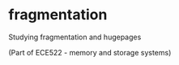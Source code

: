 # fragmentation
Studying fragmentation and hugepages

(Part of ECE522 - memory and storage systems)
